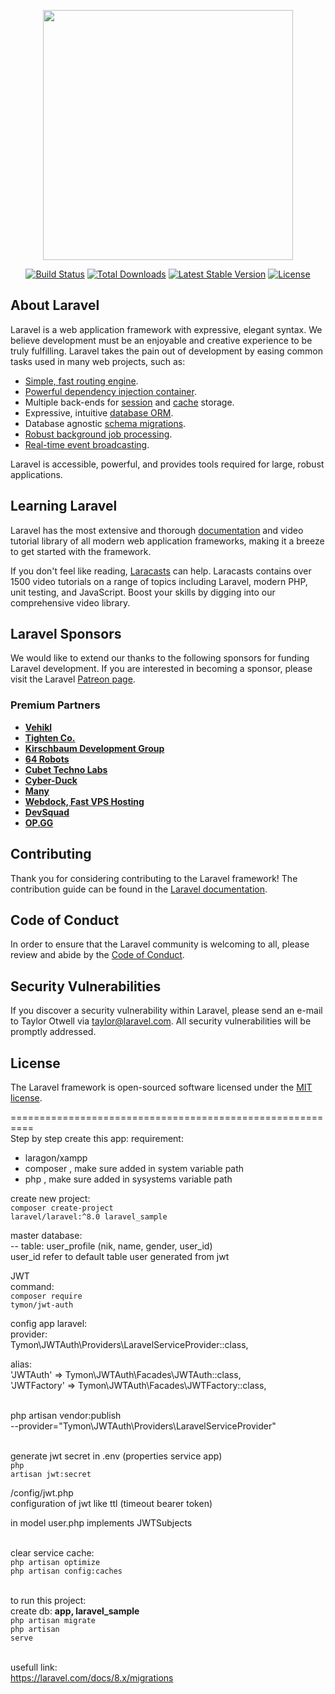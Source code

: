 <p align="center"><a href="https://laravel.com" target="_blank"><img src="https://raw.githubusercontent.com/laravel/art/master/logo-lockup/5%20SVG/2%20CMYK/1%20Full%20Color/laravel-logolockup-cmyk-red.svg" width="400"></a></p>

<p align="center">
<a href="https://travis-ci.org/laravel/framework"><img src="https://travis-ci.org/laravel/framework.svg" alt="Build Status"></a>
<a href="https://packagist.org/packages/laravel/framework"><img src="https://poser.pugx.org/laravel/framework/d/total.svg" alt="Total Downloads"></a>
<a href="https://packagist.org/packages/laravel/framework"><img src="https://poser.pugx.org/laravel/framework/v/stable.svg" alt="Latest Stable Version"></a>
<a href="https://packagist.org/packages/laravel/framework"><img src="https://poser.pugx.org/laravel/framework/license.svg" alt="License"></a>
</p>

## About Laravel

Laravel is a web application framework with expressive, elegant syntax. We believe development must be an enjoyable and creative experience to be truly fulfilling. Laravel takes the pain out of development by easing common tasks used in many web projects, such as:

- [Simple, fast routing engine](https://laravel.com/docs/routing).
- [Powerful dependency injection container](https://laravel.com/docs/container).
- Multiple back-ends for [session](https://laravel.com/docs/session) and [cache](https://laravel.com/docs/cache) storage.
- Expressive, intuitive [database ORM](https://laravel.com/docs/eloquent).
- Database agnostic [schema migrations](https://laravel.com/docs/migrations).
- [Robust background job processing](https://laravel.com/docs/queues).
- [Real-time event broadcasting](https://laravel.com/docs/broadcasting).

Laravel is accessible, powerful, and provides tools required for large, robust applications.

## Learning Laravel

Laravel has the most extensive and thorough [documentation](https://laravel.com/docs) and video tutorial library of all modern web application frameworks, making it a breeze to get started with the framework.

If you don't feel like reading, [Laracasts](https://laracasts.com) can help. Laracasts contains over 1500 video tutorials on a range of topics including Laravel, modern PHP, unit testing, and JavaScript. Boost your skills by digging into our comprehensive video library.

## Laravel Sponsors

We would like to extend our thanks to the following sponsors for funding Laravel development. If you are interested in becoming a sponsor, please visit the Laravel [Patreon page](https://patreon.com/taylorotwell).

### Premium Partners

- **[Vehikl](https://vehikl.com/)**
- **[Tighten Co.](https://tighten.co)**
- **[Kirschbaum Development Group](https://kirschbaumdevelopment.com)**
- **[64 Robots](https://64robots.com)**
- **[Cubet Techno Labs](https://cubettech.com)**
- **[Cyber-Duck](https://cyber-duck.co.uk)**
- **[Many](https://www.many.co.uk)**
- **[Webdock, Fast VPS Hosting](https://www.webdock.io/en)**
- **[DevSquad](https://devsquad.com)**
- **[OP.GG](https://op.gg)**

## Contributing

Thank you for considering contributing to the Laravel framework! The contribution guide can be found in the [Laravel documentation](https://laravel.com/docs/contributions).

## Code of Conduct

In order to ensure that the Laravel community is welcoming to all, please review and abide by the [Code of Conduct](https://laravel.com/docs/contributions#code-of-conduct).

## Security Vulnerabilities

If you discover a security vulnerability within Laravel, please send an e-mail to Taylor Otwell via [taylor@laravel.com](mailto:taylor@laravel.com). All security vulnerabilities will be promptly addressed.

## License

The Laravel framework is open-sourced software licensed under the [MIT license](https://opensource.org/licenses/MIT).

==========================================================<br>
Step by step create this app:
requirement:
- laragon/xampp
- composer , make sure added in system variable path
- php , make sure added in sysystems variable path

create new project:<br>
<code>composer create-project laravel/laravel:^8.0 laravel_sample</code><br>

master database:<br>
-- table: user_profile (nik, name, gender, user_id)<br>
user_id refer to default table user generated from jwt

JWT<br>
command:<br>
<code>composer require tymon/jwt-auth</code><br>

config app laravel:<br>
provider:<br>
Tymon\JWTAuth\Providers\LaravelServiceProvider::class,

alias:<br>
'JWTAuth' => Tymon\JWTAuth\Facades\JWTAuth::class,<br>
'JWTFactory' => Tymon\JWTAuth\Facades\JWTFactory::class,<br><br>

php artisan vendor:publish <br>
--provider="Tymon\JWTAuth\Providers\LaravelServiceProvider"<br><br>

generate jwt secret in .env (properties service app)<br>
<code>php artisan jwt:secret</code><br>

/config/jwt.php<br>
configuration of jwt like ttl (timeout bearer token)

in model user.php implements JWTSubjects<br><br>

clear service cache:<br>
<code>php artisan optimize</code><br>
<code>php artisan config:caches</code><br><br>

to run this project:<br>
create db: <b>app, laravel_sample</b><br>
<code>php artisan migrate</code><br>
<code>php artisan serve</code><br><br>

usefull link:<br>
https://laravel.com/docs/8.x/migrations
